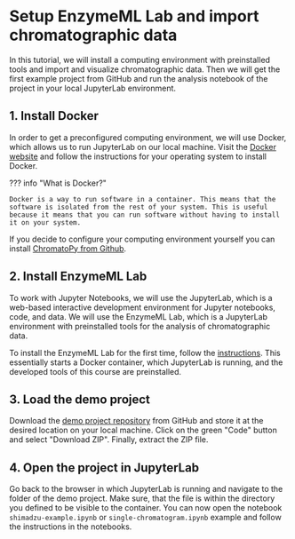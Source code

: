 # Setup EnzymeML Lab and import chromatographic data

In this tutorial, we will install a computing environment with preinstalled tools and import and visualize chromatographic data. Then we will get the first example project from GitHub and run the analysis notebook of the project in your local JupyterLab environment.

## 1. Install Docker

In order to get a preconfigured computing environment, we will use Docker, which allows us to run JupyterLab on our local machine.
Visit the [Docker website](https://docs.docker.com/get-docker/) and follow the instructions for your operating system to install Docker.

??? info "What is Docker?"

    Docker is a way to run software in a container. This means that the software is isolated from the rest of your system. This is useful because it means that you can run software without having to install it on your system.

If you decide to configure your computing environment yourself you can install [ChromatoPy from Github](https://github.com/FAIRChemistry/chromatopy).

## 2. Install EnzymeML Lab

To work with Jupyter Notebooks, we will use the JupyterLab, which is a web-based interactive development environment for Jupyter notebooks, code, and data. We will use the EnzymeML Lab, which is a JupyterLab environment with preinstalled tools for the analysis of chromatographic data.

To install the EnzymeML Lab for the first time, follow the [instructions](jupyterlab_installation.md). This essentially starts a Docker container, which JupyterLab is running, and the developed tools of this course are preinstalled.

## 3. Load the demo project

Download the [demo project repository](https://github.com/FAIRChemistry/chromatography-example) from GitHub and store it at the desired location on your local machine. Click on the green "Code" button and select "Download ZIP". Finally, extract the ZIP file.

## 4. Open the project in JupyterLab

Go back to the browser in which JupyterLab is running and navigate to the folder of the demo project. Make sure, that the file is within the directory you defined to be visible to the container. You can now open the notebook `shimadzu-example.ipynb` or `single-chromatogram.ipynb` example and follow the instructions in the notebooks.
